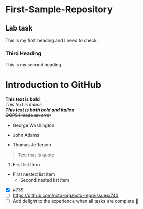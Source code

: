 # First-Sample-Repository
## Lab task
This is my first heading and I need to check.
### Third Heading
This is my second heading.
# Introduction to GitHub
**This text is bold**\
*This text is italics*\
***This text is both bold and italics***\
~~OOPS I made an error~~
- George Washington
* John Adams
+ Thomas Jefferson
> Text that is quote
1. First list Item
  - First nested list item
     - Second nested list item
- [x] #739
- [ ] https://github.com/octo-org/octo-repo/issues/740
- [ ] Add delight to the experience when all tasks are
complete :tada:
